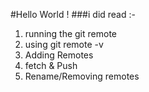 #Hello World !
###i did read :-
1. running the git remote
2. using git remote -v
3. Adding Remotes
4. fetch & Push
5. Rename/Removing remotes



